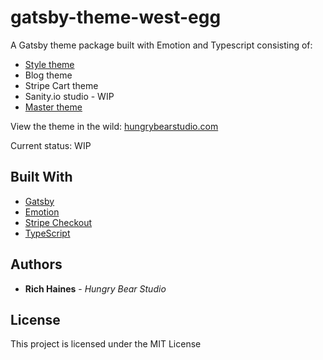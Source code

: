 # gatsby-theme-west-egg

A Gatsby theme package built with Emotion and Typescript consisting of:

- [Style theme](https://www.npmjs.com/package/gatsby-theme-west-egg-style)
- Blog theme
- Stripe Cart theme
- Sanity.io studio - WIP
- [Master theme](https://www.npmjs.com/package/gatsby-theme-west-egg)

View the theme in the wild: [hungrybearstudio.com](https://www.hungrybearstudio.com/)

Current status: WIP

## Built With

- [Gatsby](https://www.gatsbyjs.org/)
- [Emotion](https://emotion.sh/docs/introduction)
- [Stripe Checkout](https://stripe.com/en-se)
- [TypeScript](https://www.typescriptlang.org/)

## Authors

- **Rich Haines** - _Hungry Bear Studio_

## License

This project is licensed under the MIT License
